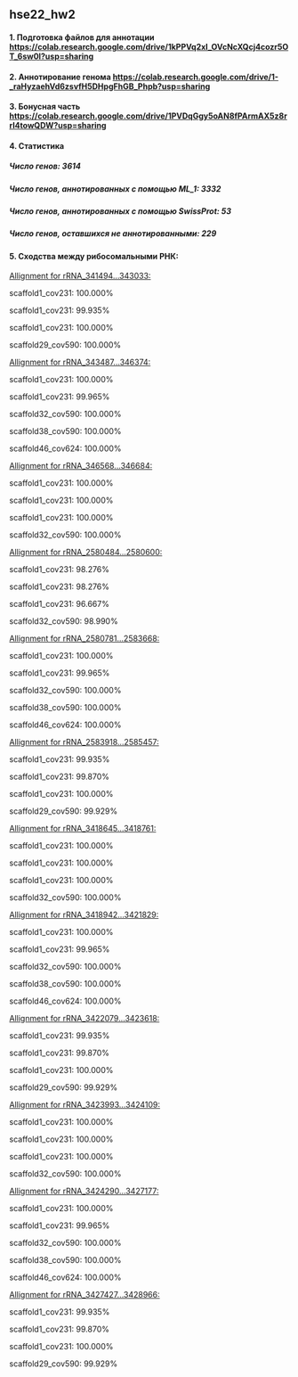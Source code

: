 ## hse22_hw2

#### 1. Подготовка файлов для аннотации https://colab.research.google.com/drive/1kPPVq2xI_OVcNcXQcj4cozr5OT_6sw0I?usp=sharing

#### 2. Аннотирование генома https://colab.research.google.com/drive/1-_raHyzaehVd6zsvfH5DHpgFhGB_Phpb?usp=sharing

#### 3. Бонусная часть https://colab.research.google.com/drive/1PVDqGgy5oAN8fPArmAX5z8rrI4towQDW?usp=sharing

#### 4. Статистика

##### Число генов: 3614

##### Число генов, аннотированных с помощью ML_1: 3332

##### Число генов, аннотированных с помощью SwissProt: 53

##### Число генов, оставшихся не аннотированными: 229

#### 5. Сходства между рибосомальными РНК:

<ins>Allignment for rRNA_341494...343033:

scaffold1_cov231: 100.000%

scaffold1_cov231: 99.935%

scaffold1_cov231: 100.000%

scaffold29_cov590: 100.000%

<ins>Allignment for rRNA_343487...346374:

scaffold1_cov231: 100.000%

scaffold1_cov231: 99.965%

scaffold32_cov590: 100.000%

scaffold38_cov590: 100.000%

scaffold46_cov624: 100.000%

<ins>Allignment for rRNA_346568...346684:

scaffold1_cov231: 100.000%

scaffold1_cov231: 100.000%

scaffold1_cov231: 100.000%

scaffold32_cov590: 100.000%

<ins>Allignment for rRNA_2580484...2580600:

scaffold1_cov231: 98.276%

scaffold1_cov231: 98.276%

scaffold1_cov231: 96.667%

scaffold32_cov590: 98.990%

<ins>Allignment for rRNA_2580781...2583668:

scaffold1_cov231: 100.000%

scaffold1_cov231: 99.965%

scaffold32_cov590: 100.000%

scaffold38_cov590: 100.000%

scaffold46_cov624: 100.000%

<ins>Allignment for rRNA_2583918...2585457:

scaffold1_cov231: 99.935%

scaffold1_cov231: 99.870%

scaffold1_cov231: 100.000%

scaffold29_cov590: 99.929%

<ins>Allignment for rRNA_3418645...3418761:

scaffold1_cov231: 100.000%

scaffold1_cov231: 100.000%

scaffold1_cov231: 100.000%

scaffold32_cov590: 100.000%

<ins>Allignment for rRNA_3418942...3421829:

scaffold1_cov231: 100.000%

scaffold1_cov231: 99.965%

scaffold32_cov590: 100.000%

scaffold38_cov590: 100.000%

scaffold46_cov624: 100.000%

<ins>Allignment for rRNA_3422079...3423618:

scaffold1_cov231: 99.935%

scaffold1_cov231: 99.870%

scaffold1_cov231: 100.000%

scaffold29_cov590: 99.929%

<ins>Allignment for rRNA_3423993...3424109:

scaffold1_cov231: 100.000%

scaffold1_cov231: 100.000%

scaffold1_cov231: 100.000%

scaffold32_cov590: 100.000%

<ins>Allignment for rRNA_3424290...3427177:

scaffold1_cov231: 100.000%

scaffold1_cov231: 99.965%

scaffold32_cov590: 100.000%

scaffold38_cov590: 100.000%

scaffold46_cov624: 100.000%

<ins>Allignment for rRNA_3427427...3428966:

scaffold1_cov231: 99.935%

scaffold1_cov231: 99.870%

scaffold1_cov231: 100.000%

scaffold29_cov590: 99.929%

